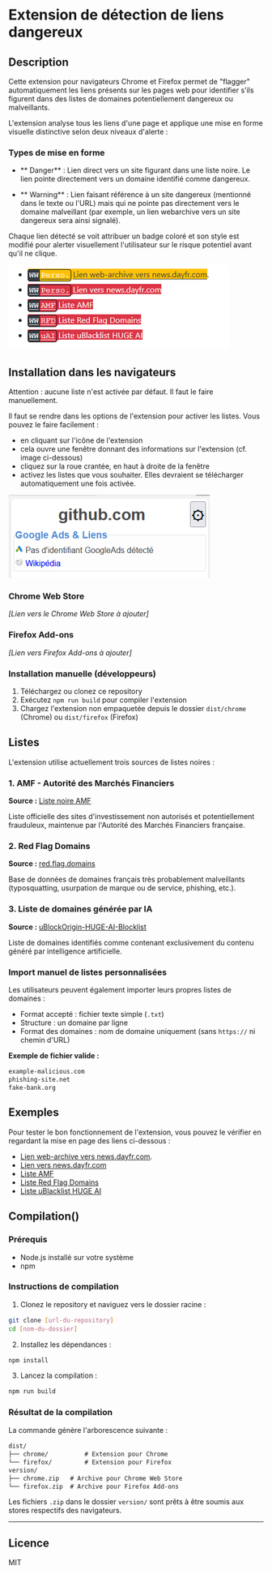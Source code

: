 # Extension de détection de liens dangereux

## Description

Cette extension pour navigateurs Chrome et Firefox permet de "flagger" automatiquement les liens présents sur les pages web pour identifier s'ils figurent dans des listes de domaines potentiellement dangereux ou malveillants.

L'extension analyse tous les liens d'une page et applique une mise en forme visuelle distinctive selon deux niveaux d'alerte :

### Types de mise en forme

- ** Danger** : Lien direct vers un site figurant dans une liste noire. Le lien pointe directement vers un domaine identifié comme dangereux.

- ** Warning** : Lien faisant référence à un site dangereux (mentionné dans le texte ou l'URL) mais qui ne pointe pas directement vers le domaine malveillant (par exemple, un lien webarchive vers un site dangereux sera ainsi signalé).

Chaque lien détecté se voit attribuer un badge coloré et son style est modifié pour alerter visuellement l'utilisateur sur le risque potentiel avant qu'il ne clique.

![Exemple d'affichage](/docs/example.png "Exemple d'affichage")

## Installation dans les navigateurs

Attention : aucune liste n'est activée par défaut. Il faut le faire manuellement.

Il faut se rendre dans les options de l'extension pour activer les listes. Vous pouvez le faire facilement :
- en cliquant sur l'icône de l'extension
- cela ouvre une fenêtre donnant des informations sur l'extension (cf. image ci-dessous)
- cliquez sur la roue crantée, en haut à droite de la fenêtre
- activez les listes que vous souhaiter. Elles devraient se télécharger automatiquement une fois activée.

![Popup de l'extension](/docs/popup.png "Popup de l'extension")

### Chrome Web Store
*[Lien vers le Chrome Web Store à ajouter]*

### Firefox Add-ons
*[Lien vers Firefox Add-ons à ajouter]*

### Installation manuelle (développeurs)
1. Téléchargez ou clonez ce repository
2. Exécutez `npm run build` pour compiler l'extension
3. Chargez l'extension non empaquetée depuis le dossier `dist/chrome` (Chrome) ou `dist/firefox` (Firefox)

## Listes

L'extension utilise actuellement trois sources de listes noires :

### 1. AMF - Autorité des Marchés Financiers
**Source :** [Liste noire AMF](https://www.amf-france.org/fr/espace-epargnants/proteger-son-epargne/listes-noires-et-mises-en-garde)

Liste officielle des sites d'investissement non autorisés et potentiellement frauduleux, maintenue par l'Autorité des Marchés Financiers française.

### 2. Red Flag Domains
**Source :** [red.flag.domains](https://red.flag.domains/)

Base de données de domaines français très probablement malveillants (typosquatting, usurpation de marque ou de service, phishing, etc.).

### 3. Liste de domaines générée par IA
**Source :** [uBlockOrigin-HUGE-AI-Blocklist](https://github.com/laylavish/uBlockOrigin-HUGE-AI-Blocklist/tree/main)

Liste de domaines identifiés comme contenant exclusivement du contenu généré par intelligence artificielle.

### Import manuel de listes personnalisées

Les utilisateurs peuvent également importer leurs propres listes de domaines :

- Format accepté : fichier texte simple (`.txt`)
- Structure : un domaine par ligne
- Format des domaines : nom de domaine uniquement (sans `https://` ni chemin d'URL)

**Exemple de fichier valide :**
```
example-malicious.com
phishing-site.net
fake-bank.org
```

## Exemples

Pour tester le bon fonctionnement de l'extension, vous pouvez le vérifier en regardant la mise en page des liens ci-dessous :

 - [Lien web-archive vers news.dayfr.com](https://web.archive.org/web/20250207090936/https://news.dayfr.com/technologie/14740.html).
 - [Lien vers news.dayfr.com](https://news.dayfr.com/technologie/14740.html)
 - [Liste AMF](https://divorion.com)
 - [Liste Red Flag Domains](https://envoicourrier.fr)
 - [Liste uBlacklist HUGE AI](https://90creators.com/)
 
## Compilation()

### Prérequis
- Node.js installé sur votre système
- npm

### Instructions de compilation

1. Clonez le repository et naviguez vers le dossier racine :
```bash
git clone [url-du-repository]
cd [nom-du-dossier]
```

2. Installez les dépendances :
```bash
npm install
```

3. Lancez la compilation :
```bash
npm run build
```

### Résultat de la compilation

La commande génère l'arborescence suivante :

```
dist/
├── chrome/          # Extension pour Chrome
└── firefox/         # Extension pour Firefox
version/
├── chrome.zip   # Archive pour Chrome Web Store
└── firefox.zip  # Archive pour Firefox Add-ons
```

Les fichiers `.zip` dans le dossier `version/` sont prêts à être soumis aux stores respectifs des navigateurs.

---

## Licence

MIT